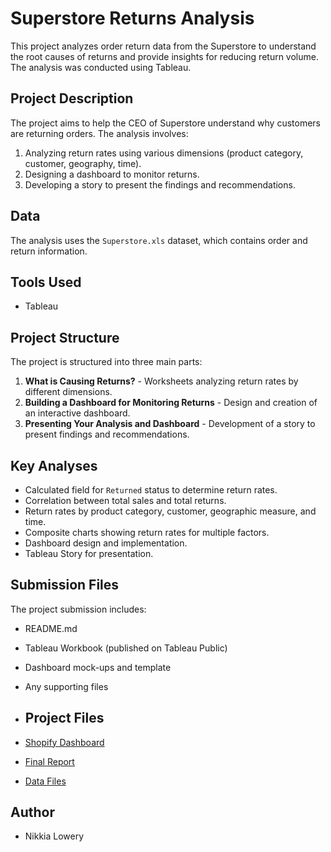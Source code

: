 # Superstore Returns Analysis

This project analyzes order return data from the Superstore to understand the root causes of returns and provide insights for reducing return volume. The analysis was conducted using Tableau.

## Project Description

The project aims to help the CEO of Superstore understand why customers are returning orders. The analysis involves:

1.  Analyzing return rates using various dimensions (product category, customer, geography, time).
2.  Designing a dashboard to monitor returns.
3.  Developing a story to present the findings and recommendations.

## Data

The analysis uses the `Superstore.xls` dataset, which contains order and return information.

## Tools Used

* Tableau

## Project Structure

The project is structured into three main parts:

1.  **What is Causing Returns?** - Worksheets analyzing return rates by different dimensions.
2.  **Building a Dashboard for Monitoring Returns** - Design and creation of an interactive dashboard.
3.  **Presenting Your Analysis and Dashboard** - Development of a story to present findings and recommendations.

## Key Analyses

* Calculated field for `Returned` status to determine return rates.
* Correlation between total sales and total returns.
* Return rates by product category, customer, geographic measure, and time.
* Composite charts showing return rates for multiple factors.
* Dashboard design and implementation.
* Tableau Story for presentation.

## Submission Files

The project submission includes:

* README.md 
* Tableau Workbook (published on Tableau Public)
* Dashboard mock-ups and template
* Any supporting files

* ## Project Files

* [Shopify Dashboard](https://drive.google.com/file/d/1Q7yEdiUtZuf_LEmjgSTd_IBWo-SMjFkZ/view?usp=drive_link)
* [Final Report](https://docs.google.com/document/d/1ixgH6xAFgBTHQUgcp16iosML6E2rctYlfL--rxA7knw/edit?usp=drive_link)
* [Data Files](https://docs.google.com/spreadsheets/d/1-bOuBoYLmR3Cd9jfJgGnJOhqOQu0Mpdv/edit?usp=drive_link&ouid=117037054327052662437&rtpof=true&sd=true)

## Author

* Nikkia Lowery

